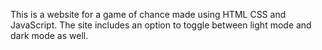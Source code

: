 This is a website for a game of chance made using HTML CSS and JavaScript. The site includes an option to toggle between light mode and dark mode as well.